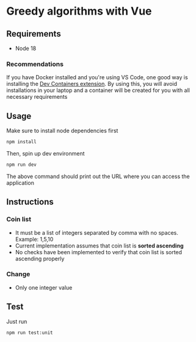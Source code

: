 # Greedy algorithms with Vue

## Requirements

- Node 18

### Recommendations

If you have Docker installed and you're using VS Code, one good way is installing the [Dev Containers extension](https://code.visualstudio.com/docs/devcontainers/containers). By using this, you will avoid installations in your laptop and a container will be created for you with all necessary requirements

## Usage

Make sure to install node dependencies first

```sh
npm install
```

Then, spin up dev environment

```sh
npm run dev
```

The above command should print out the URL where you can access the application

## Instructions

### Coin list

- It must be a list of integers separated by comma with no spaces. Example: 1,5,10
- Current implementation assumes that coin list is **sorted ascending**
- No checks have been implemented to verify that coin list is sorted ascending properly

### Change

- Only one integer value

## Test

Just run

```sh
npm run test:unit
```
